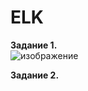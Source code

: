 # ELK
**Задание 1.**  
![изображение](https://github.com/Copakaban/ELK/assets/118304300/fd1bb9ba-39d3-43e9-bfa4-3aefe2dbb2ef)  

**Задание 2.**  

